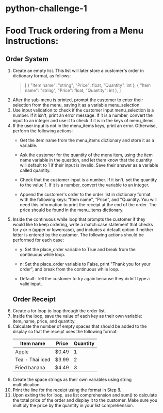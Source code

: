 # python-challenge-1
# Food Truck ordering from a Menu Instructions:

## Order System
<ol>
<li>Create an empty list. This list will later store a customer's order in dictionary format, as follows:

>[
  {
    "Item name": "string",
    "Price": float,
    "Quantity": int
  },
  {
    "Item name": "string",
    "Price": float,
    "Quantity": int
  },
]
</li>

<li>After the sub-menu is printed, prompt the customer to enter their selection from the menu, saving it as a variable menu_selection.</li>

<li>Use input validation to check if the customer input menu_selection is a number. If it isn't, print an error message. If it is a number, convert the input to an integer and use it to check if it is in the keys of menu_items.</li>

<li>If the user input is not in the menu_items keys, print an error. Otherwise, perform the following actions:</li>

- Get the item name from the menu_items dictionary and store it as a variable.

- Ask the customer for the quantity of the menu item, using the item name variable in the question, and let them know that the quantity will default to 1 if their input is invalid. Save their answer as a variable called quantity.

- Check that the customer input is a number. If it isn't, set the quantity to the value 1. If it is a number, convert the variable to an integer.

- Append the customer's order to the order list in dictionary format with the following keys: "Item name", "Price", and "Quantity. You will need this information to print the receipt at the end of the order. The price should be found in the menu_items dictionary.

<li>Inside the continuous while loop that prompts the customer if they would like to keep ordering, write a match:case statement that checks for y or n (upper or lowercase), and includes a default option if neither letter is entered by the customer. The following actions should be performed for each case:</li>

- y: Set the place_order variable to True and break from the continuous while loop.

- n: Set the place_order variable to False, print "Thank you for your order", and break from the continuous while loop.

- Default: Tell the customer to try again because they didn't type a valid input.

## Order Receipt
<li>Create a for loop to loop through the order list.</li>

<li>Inside the loop, save the value of each key as their own variable: item_name, price, and quantity.</li>

<li>Calculate the number of empty spaces that should be added to the display so that the receipt uses the following format:</li>

Item name                 | Price  | Quantity
--------------------------|--------|----------
Apple                     | $0.49  | 1
Tea - Thai iced           | $3.99  | 2
Fried banana              | $4.49  | 3

<li>Create the space strings as their own variables using string multiplication.</li>

<li>Print the line for the receipt using the format in Step 8.</li>

<li>Upon exiting the for loop, use list comprehension and sum() to calculate the total price of the order and display it to the customer. Make sure you multiply the price by the quantity in your list comprehension.</li>
</ol>

